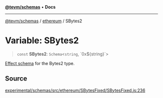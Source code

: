 [**@tevm/schemas**](../../README.md) • **Docs**

***

[@tevm/schemas](../../modules.md) / [ethereum](../README.md) / SBytes2

# Variable: SBytes2

> `const` **SBytes2**: `Schema`\<`string`, \`0x$\{string\}\`\>

[Effect schema](https://github.com/Effect-TS/schema) for the Bytes2 type.

## Source

[experimental/schemas/src/ethereum/SBytesFixed/SBytesFixed.js:236](https://github.com/evmts/tevm-monorepo/blob/main/experimental/schemas/src/ethereum/SBytesFixed/SBytesFixed.js#L236)
